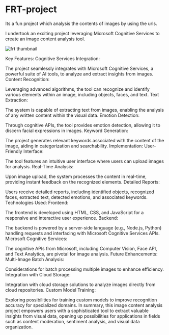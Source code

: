 # FRT-project

Its a fun project which analysis the contents of images by using the urls.

I undertook an exciting project leveraging Microsoft Cognitive Services to create an image content analysis tool.

![frt thumbnail](https://github.com/vishvraj/FRT-project/assets/87961594/a6185348-01c4-431e-9b9a-a6e292a98ea4)

Key Features:
Cognitive Services Integration:

The project seamlessly integrates with Microsoft Cognitive Services, a powerful suite of AI tools, to analyze and extract insights from images.
Content Recognition:

Leveraging advanced algorithms, the tool can recognize and identify various elements within an image, including objects, faces, and text.
Text Extraction:

The system is capable of extracting text from images, enabling the analysis of any written content within the visual data.
Emotion Detection:

Through cognitive APIs, the tool provides emotion detection, allowing it to discern facial expressions in images.
Keyword Generation:

The project generates relevant keywords associated with the content of the image, aiding in categorization and searchability.
Implementation:
User-Friendly Interface:

The tool features an intuitive user interface where users can upload images for analysis.
Real-Time Analysis:

Upon image upload, the system processes the content in real-time, providing instant feedback on the recognized elements.
Detailed Reports:

Users receive detailed reports, including identified objects, recognized faces, extracted text, detected emotions, and associated keywords.
Technologies Used:
Frontend:

The frontend is developed using HTML, CSS, and JavaScript for a responsive and interactive user experience.
Backend:

The backend is powered by a server-side language (e.g., Node.js, Python) handling requests and interfacing with Microsoft Cognitive Services APIs.
Microsoft Cognitive Services:

The cognitive APIs from Microsoft, including Computer Vision, Face API, and Text Analytics, are pivotal for image analysis.
Future Enhancements:
Multi-Image Batch Analysis:

Considerations for batch processing multiple images to enhance efficiency.
Integration with Cloud Storage:

Integration with cloud storage solutions to analyze images directly from cloud repositories.
Custom Model Training:

Exploring possibilities for training custom models to improve recognition accuracy for specialized domains.
In summary, this image content analysis project empowers users with a sophisticated tool to extract valuable insights from visual data, opening up possibilities for applications in fields such as content moderation, sentiment analysis, and visual data organization.
